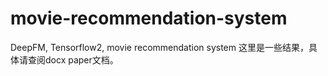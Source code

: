 # movie-recommendation-system
DeepFM, Tensorflow2, movie recommendation system
这里是一些结果，具体请查阅docx paper文档。
